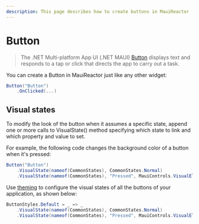 ```yaml
---
description: This page describes how to create buttons in MauiReactor
---
```


# Button

> The .NET Multi-platform App UI (.NET MAUI) [Button](https://learn.microsoft.com/en-us/dotnet/api/microsoft.maui.controls.button) displays text and responds to a tap or click that directs the app to carry out a task.

You can create a Button in MauiReactor just like any other widget:

```csharp
Button("Button")
    .OnClicked(...)
```

## Visual states

To modify the look of the button when it assumes a specific state, append one or more calls to VisualState() method specifying which state to link and which property and value to set.

For example, the following code changes the background color of a button when it's pressed:

```csharp
Button("Button")
    .VisualState(nameof(CommonStates), CommonStates.Normal)
    .VisualState(nameof(CommonStates), "Pressed", MauiControls.VisualElement.BackgroundColorProperty, Colors.Aqua)

```

Use [theming](../theming.md) to configure the visual states of all the buttons of your application, as shown below:

```csharp
ButtonStyles.Default = _ => _
    .VisualState(nameof(CommonStates), CommonStates.Normal)
    .VisualState(nameof(CommonStates), "Pressed", MauiControls.VisualElement.BackgroundColorProperty, Colors.Aqua);
```
